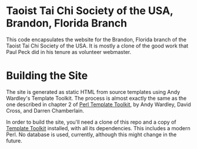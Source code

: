 Taoist Tai Chi Society of the USA, Brandon, Florida Branch
==========================================================

This code encapsulates the website for the Brandon, Florida branch of
the Taoist Tai Chi Society of the USA.  It is mostly a clone of the
good work that Paul Peck did in his tenure as volunteer webmaster.

Building the Site
=================

The site is generated as static HTML from source templates using Andy
Wardley's Template Toolkit.  The process is almost exactly the same as
the one described in chapter 2 of [Perl Template Toolkit][ptt], by
Andy Wardley, David Cross, and Darren Chamberlain.

In order to build the site, you'll need a clone of this repo and a copy
of [Template Toolkit][tt2] installed, with all its dependencies.  This
includes a modern Perl. No database is used, currently, although this
might change in the future.

  [ptt]: http://oreilly.com/catalog/9780596004767
  [tt2]: http://www.tt2.org/download/
